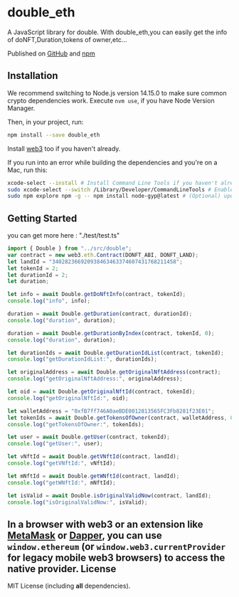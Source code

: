 # double_eth
A JavaScript library for double. With double_eth,you can easily get the info of doNFT,Duration,tokens of owner,etc...

Published on [GitHub](https://github.com/emojidao/double_eth) and [npm](https://www.npmjs.com/package/double_eth)

## Installation
We recommend switching to Node.js version 14.15.0 to make sure common crypto dependencies work. Execute `nvm use`, if you have Node Version Manager.

Then, in your project, run:

```bash
npm install --save double_eth
```

Install [web3](https://github.com/ethereum/web3.js) too if you haven't already.

If you run into an error while building the dependencies and you're on a Mac, run this:

```bash
xcode-select --install # Install Command Line Tools if you haven't already.
sudo xcode-select --switch /Library/Developer/CommandLineTools # Enable command line tools
sudo npm explore npm -g -- npm install node-gyp@latest # (Optional) update node-gyp
```
## Getting Started
you can get more here : "./test/test.ts"
```JavaScript
import { Double } from "../src/double";
var contract = new web3.eth.Contract(DONFT_ABI, DONFT_LAND);
let landId = "340282366920938463463374607431768211458";
let tokenId = 2;
let durationId = 2;
let duration;

let info = await Double.getDoNftInfo(contract, tokenId);
console.log("info", info);

duration = await Double.getDuration(contract, durationId);
console.log("duration", duration);

duration = await Double.getDurationByIndex(contract, tokenId, 0);
console.log("duration", duration);

let durationIds = await Double.getDurationIdList(contract, tokenId);
console.log("getDurationIdList:", durationIds);

let originalAddress = await Double.getOriginalNftAddress(contract);
console.log("getOriginalNftAddress:", originalAddress);

let oid = await Double.getOriginalNftId(contract, tokenId);
console.log("getOriginalNftId:", oid);

let walletAddress = "0xfB7ff746A0aeBDE0012813565FC3Fb8281f23E01";
let tokenIds = await Double.getTokensOfOwner(contract, walletAddress, 0, 0);
console.log("getTokensOfOwner:", tokenIds);

let user = await Double.getUser(contract, tokenId);
console.log("getUser:", user);

let vNftId = await Double.getVNftId(contract, landId);
console.log("getVNftId:", vNftId);

let mNftId = await Double.getWNftId(contract, landId);
console.log("getWNftId:", mNftId);

let isValid = await Double.isOriginalValidNow(contract, landId);
console.log("isOriginalValidNow:", isValid);

```
In a browser with web3 or an extension like [MetaMask](https://metamask.io/) or [Dapper](http://www.meetdapper.com/), you can use `window.ethereum` (or `window.web3.currentProvider` for legacy mobile web3 browsers) to access the native provider.
License
-------

MIT License (including **all** dependencies).

